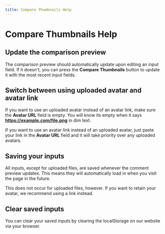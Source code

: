 ```yaml
---
title: Compare Thumbnails Help
---
```


# Compare Thumbnails Help

## Update the comparison preview

The comparison preview should automatically update upon editing an input field. If it doesn't, you can press the **Compare Thumbnails** button to update it with the most recent input fields.

## Switch between using uploaded avatar and avatar link

If you want to use an uploaded avatar instead of an avatar link, make sure the **Avatar URL** field is empty. You will know its empty when it says **https://example.com/file.png** in dim text.

If you want to use an avatar link instead of an uploaded avatar, just paste your link in the **Avatar URL** field and it will take priority over any uploaded avatars.

## Saving your inputs

All inputs, except for uploaded files, are saved whenever the comment preview updates. This means they will automatically load in when you visit the page in the future.

This does not occur for uploaded files, however. If you want to retain your avatar, we recommend using a link instead.

## Clear saved inputs

You can clear your saved inputs by clearing the localStorage on our website via your browser.